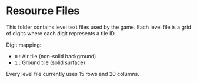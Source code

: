 # Resource Files

This folder contains level text files used by the game.
Each level file is a grid of digits where each digit
represents a tile ID.

Digit mapping:

- `0` : Air tile (non-solid background)
- `1` : Ground tile (solid surface)

Every level file currently uses 15 rows and 20 columns.
